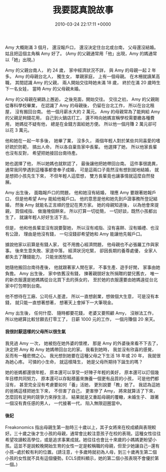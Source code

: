 ﻿---
layout: post
title: 我要認真說故事
date: 2010-03-24 22:17:11 +0000
category: 謅
tags: []
---

Amy 大概剛滿 3 個月，
還沒報戶口，
還沒決定住台北或台南，
父母還沒結婚。
姑且把這個主角稱 Amy 好了。
(Amy 的父親通常用「他」出現，Amy 的媽通常以「她」出現。)

<!--more-->

Amy 的父親台南人，
約 24 歲，
家中經濟狀況不詳，
與 Amy 的母親一起 2 年多。
Amy 的母親台北人，
獨生女，
單親家庭，
上有一個母親。
在木柵就讀某高職，
其間認識 Amy 的父親，
兩人開始交往時她未滿 18 歲，
終於在滿 20 歲時生下一名女娃，
當時 Amy 的父母親未婚。

Amy 的父母親在網路上邂逅，
之後見面，開始交往。
交往之初，
Amy 的父親剛從專科學校畢業，
在認識了 Amy 的母親後，
仍留在台北工作，
所以在台北租屋，
沒有搬回台南。
他一個月薪水大約 2 萬元。
Amy 的母親常為了能夠給 Amy 的父親足夠錢花用，
自己到火鍋店打工，
還不時向她媽宣稱學校需要繳各種費用，
她媽從不疑有他，
總是在金錢方面給她方便。
所以他一個月賺 2 萬元卻可以花 3 萬元。

他和她在一起一年多後，
她畢了業，
沒多久，
兩個年輕人對於某些共同喜愛的嗜好疏於防範，
搞出人命，
所以各自稟告家中長輩。
他選擇了她，
所以他家長輩也沒有反對，
希望把她接回台南待產。

她也選擇了他，
所以她媽也就默認了，
最後讓他把她帶回台南。
這件事很詭異，
通常我同學遇到這種事都會奉子成婚，
可是這兩口子竟然沒有想到就地結婚，
就是想把小孩先生下來，
不但年輕人這麼想，
雙方長輩竟也讓事情就這麼自然發展。

Amy 出生後，
面臨報戶口的問題，
他和她沒有結婚，
理應 Amy 要跟著她報戶口，
但是他希望 Amy 能給他報戶口。
他的意思是他和她先到戶證事務所登記結婚，
然後 Amy 就能名正言順的登記在男方家。
她的母親知道後，
以為他會來提親，
買個戒指、 做幾塊個餅來，
所以打算一切從簡，
一切好談，既然小孩都出生了，
就讓年輕人好好生活下去。

但是，
他和他長輩並沒有說要娶她，
所以沒有戒指、沒有喜餅、沒有婚禮、也沒有公證，
理由是他沒有錢，
一句沒錢卻希望她和 Amy 能讓他先報戶口。

據說他家以前算是有錢人家，
從不用擔心經濟問題，
他母親也不必張羅工作與家事。
後來生意失敗、家道中落，
經濟狀況吃緊，
卻因長期的養尊處優，
全家人都失去了賺錢能力，
只能坐困愁城。

她隨他搬回台南待產後，
他就跟著家人閒在家，
不事生產、遊手好閒，
家事由她負擔。
Amy 出生後，
家中依舊沒有錢，
揀著親朋好友所捐贈的嬰兒舊衣，
唯一的新衣服還是她媽媽從台北買下去的孫女的，
至於她的衣服還要由她媽遠從台北家中打包帶到台南。

他不想待在工廠、公司任人差遣，
所以一直想創業，想做個大生意，
可是沒有本錢，
就只能一直想著想著，
想著天上會掉下一大筆現金。

Amy 出生後，
任何什麼、 隨時都要花錢，
老婆又要照顧 Amy，
沒辦法工作，
所以他總算比較甘願去打零工了，
日薪 1000 元的工作，
一個月賺個 20 來天。



#### 我很討厭這樣的父母所以很生氣

我見過 Amy 一次，
她被抱在她外婆的懷裡，
那是 Amy 的外婆後來看不下去了，
決定把 Amy 和 Amy 她媽帶回台北的家。
我看到她時，
我並沒有欣喜的感覺，
反而有一種悲憫之心。
我光想到她要在這種父母之下生活 18 年或 20 年，
我就很為她心疼。
可憐的小生命，
就這樣降生，
她是父母所期待下誕生的嗎？

她的爸媽都還很年輕，
原本還可以享受一好陣子年輕的美好，
原本還可以訂個幾年目標共同努力，
原本還可以存點積蓄來撫養一個更有品質的小孩，
可是他們都沒有，
甚至完全沒有考慮要如何「養」活她，
更別說要「教」她了。
我認為這她的爸媽這樣把她生下來，
不但害了自己，
更害慘了 Amy，
將來就算活了下來，
怎麼回有足夠的競爭力來掙生活，
結果就是又重蹈母親的覆轍，未婚生子、 跟著一個沒有責任感的男人，
一代接著一代，
陷入無限迴圈當中。


#### 後記<br />
Freakonomics 指出母親生第一胎時三十歲以上，其子女將來在校成績與表現較好。三十歲之後才生小孩的母親，通常會比較注意孩子在校的表現。這種女性往往希望攻讀較高學位，或是追求事業成就。她往往也會比十來歲的小媽媽更盼望小孩。這並不是說較晚開始生育的女性一定是較稱職的母親，但至少她讓自己─還有小孩─處於較有利的位置。(請注意，十多歲時就初為人母，到三十歲再生第二個小孩的女性就不具有這個優勢。ECLS資料顯示，她的第二個小孩表現不會優於第一個。)